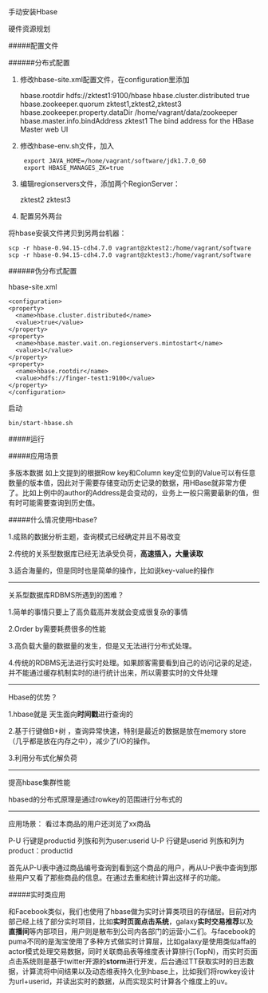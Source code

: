 手动安装Hbase

硬件资源规划

#####配置文件

######分布式配置

1. 修改hbase-site.xml配置文件，在configuration里添加
	
	<property>
	    <name>hbase.rootdir</name>
	    <value>hdfs://zktest1:9100/hbase</value>
	</property>
	<property>
	    <name>hbase.cluster.distributed</name>
	    <value>true</value>
	</property>
	<property>
	      <name>hbase.zookeeper.quorum</name>
	      <value>zktest1,zktest2,zktest3</value>
	</property>
    <property>
	      <name>hbase.zookeeper.property.dataDir</name>
	      <value>/home/vagrant/data/zookeeper</value>
	</property>
	<property>
	    <name>hbase.master.info.bindAddress</name>
	    <value>zktest1</value>
	<description>The bind address for the HBase Master web UI
	</description>
	</property>

2. 修改hbase-env.sh文件，加入

		export JAVA_HOME=/home/vagrant/software/jdk1.7.0_60
		export HBASE_MANAGES_ZK=true

3. 编辑regionservers文件，添加两个RegionServer：
	
	zktest2
	zktest3

4. 配置另外两台

将hbase安装文件拷贝到另两台机器：

	scp -r hbase-0.94.15-cdh4.7.0 vagrant@zktest2:/home/vagrant/software
	scp -r hbase-0.94.15-cdh4.7.0 vagrant@zktest3:/home/vagrant/software



######伪分布式配置

hbase-site.xml

	<configuration>
	<property>
	  <name>hbase.cluster.distributed</name>
	  <value>true</value>
	</property>
	<property>
	  <name>hbase.master.wait.on.regionservers.mintostart</name>
	  <value>1</value>
	</property>
	<property>
	  <name>hbase.rootdir</name>
	  <value>hdfs://finger-test1:9100</value>
	</property>
	</configuration>

启动

	bin/start-hbase.sh


#####运行


#####应用场景

多版本数据 
如上文提到的根据Row key和Column key定位到的Value可以有任意数量的版本值，因此对于需要存储变动历史记录的数据，用HBase就非常方便了。比如上例中的author的Address是会变动的，业务上一般只需要最新的值，但有时可能需要查询到历史值。

#####什么情况使用Hbase?

1.成熟的数据分析主题，查询模式已经确定并且不易改变

2.传统的关系型数据库已经无法承受负荷，**高速插入，大量读取**

3.适合海量的，但是同时也是简单的操作，比如说key-value的操作

***********************************************************

关系型数据库RDBMS所遇到的困难？

1.简单的事情只要上了高负载高并发就会变成很复杂的事情

2.Order by需要耗费很多的性能

3.高负载大量的数据量的发生，但是又无法进行分布式处理。

4.传统的RDBMS无法进行实时处理。如果顾客需要看到自己的访问记录的足迹，并不能通过缓存机制实时的进行统计出来，所以需要实时的文件处理

***********************************************************

Hbase的优势？

1.hbase就是 天生面向**时间戳**进行查询的

2.基于行键做B+树 ，查询异常快速，特别是最近的数据是放在memory store（几乎都是放在内存之中），减少了I/O的操作。

3.利用分布式化解负荷

***********************************************************
提高hbase集群性能

hbased的分布式原理是通过rowkey的范围进行分布式的

****************************************************************
应用场景： 看过本商品的用户还浏览了xx商品

P-U 行键是productid 列族和列为user:userid
U-P 行键是userid    列族和列为product：productid


首先从P-U表中通过商品编号查询到看到这个商品的用户，再从U-P表中查询到那些用户又看了那些商品的信息。在通过去重和统计算出这样子的功能。



#####实时类应用

和Facebook类似，我们也使用了hbase做为实时计算类项目的存储层。目前对内部己经上线了部分实时项目，比如**实时页面点击系统**，galaxy**实时交易推荐**以及**直播间**等内部项目，用户则是散布到公司内各部门的运营小二们。与facebook的puma不同的是淘宝使用了多种方式做实时计算层，比如galaxy是使用类似affa的actor模式处理交易数据，同时关联商品表等维度表计算排行(TopN)，而实时页面点击系统则是基于twitter开源的**storm**进行开发，后台通过TT获取实时的日志数据，计算流将中间结果以及动态维表持久化到hbase上，比如我们将rowkey设计为url+userid，并读出实时的数据，从而实现实时计算各个维度上的uv。